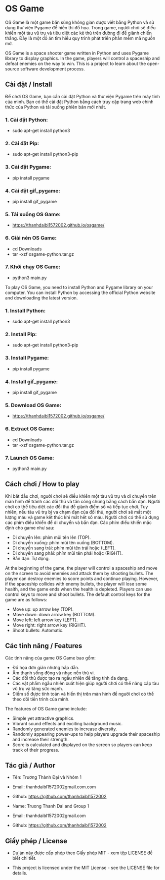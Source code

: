 
# OS Game
OS Game là một game bắn súng không gian được viết bằng Python và sử dụng thư viện Pygame để hiển thị đồ họa. Trong game, người chơi sẽ điều khiển một tàu vũ trụ và tiêu diệt các kẻ thù trên đường đi để giành chiến thắng. Đây là một đồ án tìm hiểu quy trình phát triển phần mềm mã nguồn mở.

OS Game is a space shooter game written in Python and uses Pygame library to display graphics. In the game, players will control a spaceship and defeat enemies on the way to win. This is a project to learn about the open-source software development process.

## Cài đặt / Install
Để chơi OS Game, bạn cần cài đặt Python và thư viện Pygame trên máy tính của mình. Bạn có thể cài đặt Python bằng cách truy cập trang web chính thức của Python và tải xuống phiên bản mới nhất.

### 1. Cài đặt Python:
- sudo apt-get install python3
### 2. Cài đặt Pip:
- sudo apt-get install python3-pip
### 3. Cài đặt Pygame:
- pip install pygame
### 4. Cài đặt gif_pygame:
- pip install gif_pygame
### 5. Tải xuống OS Game:
- https://thanhdaibl1572002.github.io/osgame/
### 6. Giải nén OS Game:
- cd Downloads
- tar -xzf osgame-python.tar.gz
### 7. Khởi chạy OS Game:
- python3 main.py

To play OS Game, you need to install Python and Pygame library on your computer. You can install Python by accessing the official Python website and downloading the latest version.

### 1. Install Python:
- sudo apt-get install python3
### 2. Install Pip:
- sudo apt-get install python3-pip
### 3. Install Pygame:
- pip install pygame
### 4. Install gif_pygame:
- pip install gif_pygame
### 5. Download OS Game:
- https://thanhdaibl1572002.github.io/osgame/
### 6. Extract OS Game:
- cd Downloads
- tar -xzf osgame-python.tar.gz
### 7. Launch OS Game:
- python3 main.py

## Cách chơi / How to play
Khi bắt đầu chơi, người chơi sẽ điều khiển một tàu vũ trụ và di chuyển trên màn hình để tránh các đối thủ và tấn công chúng bằng cách bắn đạn. Người chơi có thể tiêu diệt các đối thủ để giành điểm số và tiếp tục chơi. Tuy nhiên, nếu tàu vũ trụ bị va chạm đạn của đối thủ, người chơi sẽ mất một lượng máu và game kết thúc khi mất hết số máu.
Người chơi có thể sử dụng các phím điều khiển để di chuyển và bắn đạn. Các phím điều khiển mặc định cho game như sau:
- Di chuyển lên: phím mũi tên lên (TOP).
- Di chuyển xuống: phím mũi tên xuống (BOTTOM).
- Di chuyển sang trái: phím mũi tên trái hoặc (LEFT).
- Di chuyển sang phải: phím mũi tên phải hoặc (RIGHT).
- Bắn đạn: Tự động.

At the beginning of the game, the player will control a spaceship and move on the screen to avoid enemies and attack them by shooting bullets. The player can destroy enemies to score points and continue playing. However, if the spaceship collides with enemy bullets, the player will lose some health, and the game ends when the health is depleted.
Players can use control keys to move and shoot bullets. The default control keys for the game are as follows:
- Move up: up arrow key (TOP).
- Move down: down arrow key (BOTTOM).
- Move left: left arrow key (LEFT).
- Move right: right arrow key (RIGHT).
- Shoot bullets: Automatic.

## Các tính năng / Features
Các tính năng của game OS Game bao gồm:
- Đồ họa đơn giản nhưng hấp dẫn.
- Âm thanh sống động và nhạc nền thú vị.
- Các đối thủ được tạo ra ngẫu nhiên để tăng tính đa dạng.
- Các vật phẩm ngẫu nhiên xuất hiện giúp người chơi có thể nâng cấp tàu vũ trụ và tăng sức mạnh.
- Điểm số được tính toán và hiển thị trên màn hình để người chơi có thể theo dõi tiến trình của mình.

The features of OS Game game include:
- Simple yet attractive graphics.
- Vibrant sound effects and exciting background music.
- Randomly generated enemies to increase diversity.
- Randomly appearing power-ups to help players upgrade their spaceship and increase their strength.
- Score is calculated and displayed on the screen so players can keep track of their progress.

## Tác giả / Author
- Tên: Trương Thành Đại và Nhóm 1
- Email: thanhdaibl1572002gmail.com.com
- Github: https://github.com/thanhdaibl1572002

- Name: Truong Thanh Dai and Group 1
- Email: thanhdaibl1572002gmail.com
- Github: https://github.com/thanhdaibl1572002

## Giấy phép / License
- Dự án này được cấp phép theo Giấy phép MIT - xem tệp LICENSE để biết chi tiết.

- This project is licensed under the MIT License - see the LICENSE file for details.